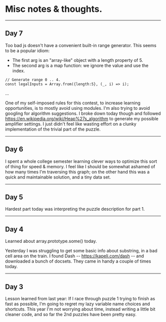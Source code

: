 # Misc notes & thoughts.

---
## Day 7

Too bad js doesn't have a convenient built-in range generator.
This seems to be a popular idiom:
- The first arg is an "array-like" object with a length property of 5.
- The second arg is a map function: we ignore the value and use the index.
```
// Generate range 0 .. 4.
const legalInputs = Array.from({length:5}, (_, i) => i);
```

...

One of my self-imposed rules for this contest, to increase learning opportunities, is to mostly avoid using modules. I'm also trying to avoid googling for algorithm suggestions. I broke down today though and followed https://en.wikipedia.org/wiki/Heap%27s_algorithm to generate my possible amplifier settings. I just didn't feel like wasting effort on a clunky implementation of the trivial part of the puzzle.

---
## Day 6

I spent a whole college semester learning clever ways to optimize this sort of thing for speed & memory. I feel like I should be somewhat ashamed of how many times I'm traversing this graph; on the other hand this was a quick and maintainable solution, and a tiny data set.

---
## Day 5

Hardest part today was interpreting the puzzle description for part 1.

---
## Day 4


Learned about array.prototype.some() today.

Yesterday I was struggling to get some basic info about substring, in a bad cell area on the train. I found Dash -- https://kapeli.com/dash -- and downloaded a bunch of docsets. They came in handy a couple of times today.

---
## Day 3

Lesson learned from last year: If I race through puzzle 1 trying to finish as fast as possible, I'm going to regret my lazy variable name choices and shortcuts. This year I'm not worrying about time, instead writing a little bit cleaner code, and so far the 2nd puzzles have been pretty easy.

